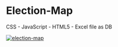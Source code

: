 # Election-Map
CSS - JavaScript - HTML5 - Excel file as DB

[![election-map](https://user-images.githubusercontent.com/36923806/210903976-84deac79-c4b9-4ced-ac79-997438984ceb.png)](https://francescabambozzi.github.io/Election-Map/)
